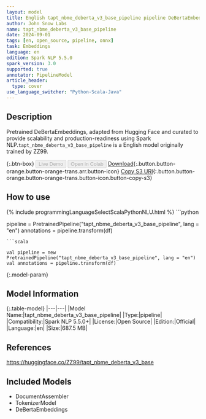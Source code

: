 ```yaml
---
layout: model
title: English tapt_nbme_deberta_v3_base_pipeline pipeline DeBertaEmbeddings from ZZ99
author: John Snow Labs
name: tapt_nbme_deberta_v3_base_pipeline
date: 2024-09-01
tags: [en, open_source, pipeline, onnx]
task: Embeddings
language: en
edition: Spark NLP 5.5.0
spark_version: 3.0
supported: true
annotator: PipelineModel
article_header:
  type: cover
use_language_switcher: "Python-Scala-Java"
---
```


## Description

Pretrained DeBertaEmbeddings, adapted from Hugging Face and curated to provide scalability and production-readiness using Spark NLP.`tapt_nbme_deberta_v3_base_pipeline` is a English model originally trained by ZZ99.

{:.btn-box}
<button class="button button-orange" disabled>Live Demo</button>
<button class="button button-orange" disabled>Open in Colab</button>
[Download](https://s3.amazonaws.com/auxdata.johnsnowlabs.com/public/models/tapt_nbme_deberta_v3_base_pipeline_en_5.5.0_3.0_1725217808580.zip){:.button.button-orange.button-orange-trans.arr.button-icon}
[Copy S3 URI](s3://auxdata.johnsnowlabs.com/public/models/tapt_nbme_deberta_v3_base_pipeline_en_5.5.0_3.0_1725217808580.zip){:.button.button-orange.button-orange-trans.button-icon.button-copy-s3}

## How to use



<div class="tabs-box" markdown="1">
{% include programmingLanguageSelectScalaPythonNLU.html %}
```python

pipeline = PretrainedPipeline("tapt_nbme_deberta_v3_base_pipeline", lang = "en")
annotations =  pipeline.transform(df)   

```
```scala

val pipeline = new PretrainedPipeline("tapt_nbme_deberta_v3_base_pipeline", lang = "en")
val annotations = pipeline.transform(df)

```
</div>

{:.model-param}
## Model Information

{:.table-model}
|---|---|
|Model Name:|tapt_nbme_deberta_v3_base_pipeline|
|Type:|pipeline|
|Compatibility:|Spark NLP 5.5.0+|
|License:|Open Source|
|Edition:|Official|
|Language:|en|
|Size:|687.5 MB|

## References

https://huggingface.co/ZZ99/tapt_nbme_deberta_v3_base

## Included Models

- DocumentAssembler
- TokenizerModel
- DeBertaEmbeddings